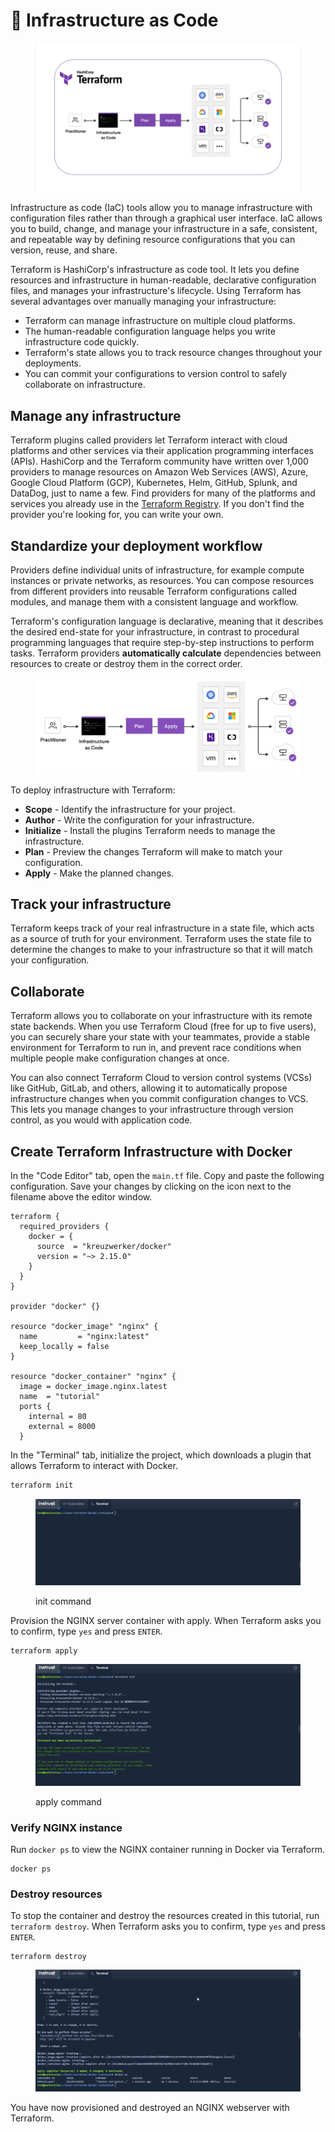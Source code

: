 # 🧬 Infrastructure as Code

<figure><img src=".gitbook/assets/image (11).png" alt=""><figcaption></figcaption></figure>

Infrastructure as code (IaC) tools allow you to manage infrastructure with configuration files rather than through a graphical user interface. IaC allows you to build, change, and manage your infrastructure in a safe, consistent, and repeatable way by defining resource configurations that you can version, reuse, and share.

Terraform is HashiCorp's infrastructure as code tool. It lets you define resources and infrastructure in human-readable, declarative configuration files, and manages your infrastructure's lifecycle. Using Terraform has several advantages over manually managing your infrastructure:

* Terraform can manage infrastructure on multiple cloud platforms.
* The human-readable configuration language helps you write infrastructure code quickly.
* Terraform's state allows you to track resource changes throughout your deployments.
* You can commit your configurations to version control to safely collaborate on infrastructure.

## Manage any infrastructure <a href="#manage-any-infrastructure" id="manage-any-infrastructure"></a>

Terraform plugins called providers let Terraform interact with cloud platforms and other services via their application programming interfaces (APIs). HashiCorp and the Terraform community have written over 1,000 providers to manage resources on Amazon Web Services (AWS), Azure, Google Cloud Platform (GCP), Kubernetes, Helm, GitHub, Splunk, and DataDog, just to name a few. Find providers for many of the platforms and services you already use in the [Terraform Registry](https://registry.terraform.io/browse/providers). If you don't find the provider you're looking for, you can write your own.

## Standardize your deployment workflow <a href="#standardize-your-deployment-workflow" id="standardize-your-deployment-workflow"></a>

Providers define individual units of infrastructure, for example compute instances or private networks, as resources. You can compose resources from different providers into reusable Terraform configurations called modules, and manage them with a consistent language and workflow.

Terraform's configuration language is declarative, meaning that it describes the desired end-state for your infrastructure, in contrast to procedural programming languages that require step-by-step instructions to perform tasks. Terraform providers **automatically calculate** dependencies between resources to create or destroy them in the correct order.

<figure><img src=".gitbook/assets/image (14).png" alt=""><figcaption></figcaption></figure>

To deploy infrastructure with Terraform:

* **Scope** - Identify the infrastructure for your project.
* **Author** - Write the configuration for your infrastructure.
* **Initialize** - Install the plugins Terraform needs to manage the infrastructure.
* **Plan** - Preview the changes Terraform will make to match your configuration.
* **Apply** - Make the planned changes.

## Track your infrastructure <a href="#track-your-infrastructure" id="track-your-infrastructure"></a>

Terraform keeps track of your real infrastructure in a state file, which acts as a source of truth for your environment. Terraform uses the state file to determine the changes to make to your infrastructure so that it will match your configuration.

## Collaborate <a href="#collaborate" id="collaborate"></a>

Terraform allows you to collaborate on your infrastructure with its remote state backends. When you use Terraform Cloud (free for up to five users), you can securely share your state with your teammates, provide a stable environment for Terraform to run in, and prevent race conditions when multiple people make configuration changes at once.

You can also connect Terraform Cloud to version control systems (VCSs) like GitHub, GitLab, and others, allowing it to automatically propose infrastructure changes when you commit configuration changes to VCS. This lets you manage changes to your infrastructure through version control, as you would with application code.

## Create Terraform Infrastructure with Docker

In the "Code Editor" tab, open the `main.tf` file. Copy and paste the following configuration. Save your changes by clicking on the icon next to the filename above the editor window.

```hcl
terraform {
  required_providers {
    docker = {
      source  = "kreuzwerker/docker"
      version = "~> 2.15.0"
    }
  }
}

provider "docker" {}

resource "docker_image" "nginx" {
  name         = "nginx:latest"
  keep_locally = false
}

resource "docker_container" "nginx" {
  image = docker_image.nginx.latest
  name  = "tutorial"
  ports {
    internal = 80
    external = 8000
  }
```

In the "Terminal" tab, initialize the project, which downloads a plugin that allows Terraform to interact with Docker.

```sh
terraform init
```

<figure><img src=".gitbook/assets/tf-init.gif" alt=""><figcaption><p>init command</p></figcaption></figure>

Provision the NGINX server container with apply. When Terraform asks you to confirm, type `yes` and press `ENTER`.

```
terraform apply
```

<figure><img src=".gitbook/assets/tf-apply.gif" alt=""><figcaption><p>apply command</p></figcaption></figure>

### Verify NGINX instance

Run `docker ps` to view the NGINX container running in Docker via Terraform.

```
docker ps
```

### Destroy resources

To stop the container and destroy the resources created in this tutorial, run `terraform destroy`. When Terraform asks you to confirm, type `yes` and press `ENTER`.

```
terraform destroy
```

<figure><img src=".gitbook/assets/tf-destroy.gif" alt=""><figcaption></figcaption></figure>

You have now provisioned and destroyed an NGINX webserver with Terraform.

